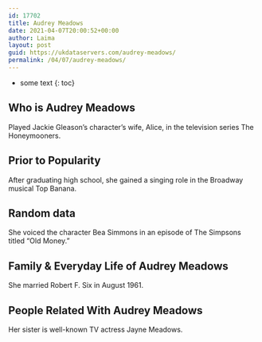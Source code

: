 ```yaml
---
id: 17702
title: Audrey Meadows
date: 2021-04-07T20:00:52+00:00
author: Laima
layout: post
guid: https://ukdataservers.com/audrey-meadows/
permalink: /04/07/audrey-meadows/
---
```


* some text
{: toc}


## Who is Audrey Meadows
                  
                  
                  
Played Jackie Gleason&#8217;s character&#8217;s wife, Alice, in the television series The Honeymooners.
                  
              
            
              
            
                
                
                
## Prior to Popularity
                  
                  
                  
After graduating high school, she gained a singing role in the Broadway musical Top Banana.
                  
              
            
              
            
                
                
                
## Random data
                  
                  
                  
She voiced the character Bea Simmons in an episode of The Simpsons titled &#8220;Old Money.&#8221;
                  
              
            
              
            
                
                
                
## Family & Everyday Life of Audrey Meadows
                  
                  
                  
She married Robert F. Six in August 1961.
                  
              
            
              
            
                
                
                
## People Related With Audrey Meadows
                  
                  
                  
Her sister is well-known TV actress Jayne Meadows.
                  
              
            
              
            
                
              
            
              
              
            
            
              
            
          
          
          